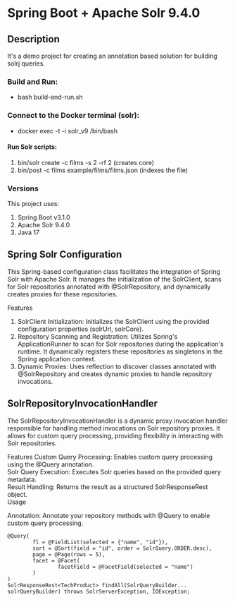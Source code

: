 # Spring Boot + Apache Solr 9.4.0

## Description

It's a demo project for creating an annotation based solution for building solrj queries.

###  Build and Run:
- bash build-and-run.sh

### Connect to the Docker terminal (solr): 
- docker exec -t -i solr_v9 /bin/bash

#### Run Solr scripts:
1. bin/solr create -c films -s 2 -rf 2  (creates core)
2. bin/post -c films example/films/films.json (indexes the file)

### Versions

This project uses:
1. Spring Boot v3.1.0
2. Apache Solr 9.4.0
3. Java 17

## Spring Solr Configuration
This Spring-based configuration class facilitates the integration of Spring Solr with Apache Solr. It manages the initialization of the SolrClient, scans for Solr repositories annotated with @SolrRepository, and dynamically creates proxies for these repositories.

Features
1. SolrClient Initialization: Initializes the SolrClient using the provided configuration properties (solrUrl, solrCore).
2. Repository Scanning and Registration: Utilizes Spring's ApplicationRunner to scan for Solr repositories during the application's runtime. It dynamically registers these repositories as singletons in the Spring application context.
3. Dynamic Proxies: Uses reflection to discover classes annotated with @SolrRepository and creates dynamic proxies to handle repository invocations.

## SolrRepositoryInvocationHandler
The SolrRepositoryInvocationHandler is a dynamic proxy invocation handler responsible for handling method invocations on Solr repository proxies. It allows for custom query processing, providing flexibility in interacting with Solr repositories.

Features
Custom Query Processing: Enables custom query processing using the @Query annotation. <br/>
Solr Query Execution: Executes Solr queries based on the provided query metadata. <br/>
Result Handling: Returns the result as a structured SolrResponseRest object. <br/>
Usage

Annotation: Annotate your repository methods with @Query to enable custom query processing.

    @Query(
            fl = @FieldList(selected = {"name", "id"}),
            sort = @Sort(field = "id", order = SolrQuery.ORDER.desc),
            page = @Page(rows = 5),
            facet = @Facet(
                    facetField = @FacetField(selected = "name")
            )
    )
    SolrResponseRest<TechProduct> findAll(SolrQueryBuilder... solrQueryBuilder) throws SolrServerException, IOException;



